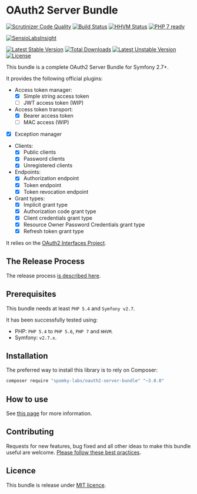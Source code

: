 OAuth2 Server Bundle
====================

[![Scrutinizer Code Quality](https://scrutinizer-ci.com/g/Spomky-Labs/OAuth2ServerBundle/badges/quality-score.png?b=master)](https://scrutinizer-ci.com/g/Spomky-Labs/OAuth2ServerBundle/?branch=master)
[![Build Status](https://travis-ci.org/Spomky-Labs/OAuth2ServerBundle.svg?branch=master)](https://travis-ci.org/Spomky-Labs/OAuth2ServerBundle)
[![HHVM Status](http://hhvm.h4cc.de/badge/spomky-labs/oauth2-server-bundle.png)](http://hhvm.h4cc.de/package/spomky-labs/oauth2-server-bundle)
[![PHP 7 ready](http://php7ready.timesplinter.ch/Spomky-Labs/OAuth2ServerBundle/badge.svg)](https://travis-ci.org/Spomky-Labs/OAuth2ServerBundle)

[![SensioLabsInsight](https://insight.sensiolabs.com/projects/908109a8-b54d-4aca-8df8-a8e8d3bb5e3a/big.png)](https://insight.sensiolabs.com/projects/908109a8-b54d-4aca-8df8-a8e8d3bb5e3a)

[![Latest Stable Version](https://poser.pugx.org/spomky-labs/oauth2-server-bundle/v/stable.png)](https://packagist.org/packages/spomky-labs/oauth2-server-bundle)
[![Total Downloads](https://poser.pugx.org/spomky-labs/oauth2-server-bundle/downloads.png)](https://packagist.org/packages/spomky-labs/oauth2-server-bundle)
[![Latest Unstable Version](https://poser.pugx.org/spomky-labs/oauth2-server-bundle/v/unstable.png)](https://packagist.org/packages/spomky-labs/oauth2-server-bundle)
[![License](https://poser.pugx.org/spomky-labs/oauth2-server-bundle/license.png)](https://packagist.org/packages/spomky-labs/oauth2-server-bundle)


This bundle is a complete OAuth2 Server Bundle for Symfony 2.7+.

It provides the following official plugins:

* Access token manager:
    * [x] Simple string access token
    * [ ] JWT access token (WIP)
* Access token transport:
    * [x] Bearer access token
    * [ ] MAC access (WIP)
* [x] Exception manager
* Clients:
    * [x] Public clients
    * [x] Password clients
    * [x] Unregistered clients
* Endpoints:
    * [x] Authorization endpoint
    * [x] Token endpoint
    * [x] Token revocation endpoint
* Grant types:
    * [x] Implicit grant type
    * [x] Authorization code grant type
    * [x] Client credentials grant type
    * [x] Resource Owner Password Credentials grant type
    * [x] Refresh token grant type

It relies on the [OAuth2 Interfaces Project](https://github.com/Spomky-Labs/oauth2-interface).

## The Release Process

The release process [is described here](Resources/doc/Release.md).

## Prerequisites

This bundle needs at least `PHP 5.4` and `Symfony v2.7`.

It has been successfully tested using:
* PHP: `PHP 5.4` to `PHP 5.6`, `PHP 7` and `HHVM`.
* Symfony: `v2.7.x`.

## Installation

The preferred way to install this library is to rely on Composer:

```sh
composer require "spomky-labs/oauth2-server-bundle" "~3.0.0"
```

## How to use

See [this page](Resources/doc/Use.md) for more information.

## Contributing

Requests for new features, bug fixed and all other ideas to make this bundle useful are welcome. [Please follow these best practices](Resources/doc/Contributing.md).

## Licence

This bundle is release under [MIT licence](Resources/doc/License.md).
